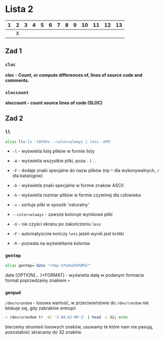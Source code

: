 # Lista 2
| 1 | 2 | 3 | 4 | 5 | 6 | 7 | 8 | 9 | 10 | 11 | 12 | 13 |
|---|---|---|---|---|---|---|---|---|----|----|----|----|
|   | X |   |   |   |   |   |   |   |    |    |    |    |

## Zad 1
### `cloc`
**cloc - Count, or compute differences of, lines of source code and comments.**  

### `sloccount`
**sloccount - count source lines of code (SLOC)**

## Zad 2
### `ll`
```bash
alias ll='ls -lAFbhv --color=always | less -XFR'
```

* `-l` - wyświetla listę plików w formie listy
* `-A` - wyświetla wszystkie pliki, poza `.` i `..`
* `-F` - dodaje znaki specjalne do nazw plików (np `*` dla wykonywalnych, `/` dla katalogów)
* `-b` - wyświetla znaki specjalne w formie znaków ASCII
* `-h` - wyświetla rozmiar plików w formie czytelnej dla człowieka
* `-v` - sortuje pliki w sposób 'naturalny'
* `--color=always` - zawsze koloruje wynikowe pliki

* `-X` - nie czyści ekranu po zakończeniu `less`
* `-F` - automatyzcnie kończy `less` jeżeli wynik jest krótki
* `-R` - pozwala na wyświetlanie kolorów

### `gentmp`
```bash
alias gentmp=`date "+tmp-%Y%m%d%H%M%S"'
```

date [OPTION]... [+FORMAT] - wyświetla datę w podanym formacie  
format poprzedzamy znakiem `+`  

### `genpwd`
`/dev/urandom` - losowa wartość, w przeciwieństwie do `/dev/random` nie blokuje się, gdy zabraknie entropii  

```bash
< /dev/urandom tr -dc '3-9A-HJ-NP-Z' | head -c 32; echo
```

bierzemy strumień losowych znaków, usuwamy te które nam nie pasują, pozostałość skracamy do 32 znaków